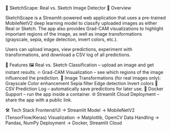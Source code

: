 🎨 SketchScape: Real vs. Sketch Image Detector
📌 Overview

SketchScape is a Streamlit-powered web application that uses a pre-trained MobileNetV2 deep learning model to classify uploaded images as either Real or Sketch.
The app also provides Grad-CAM visualizations to highlight important regions of the image, as well as image transformations (grayscale, sepia, edge detection, invert colors, etc.).

Users can upload images, view predictions, experiment with transformations, and download a CSV log of all predictions.

🚀 Features
🖼️ Real vs. Sketch Classification – upload an image and get instant results.
🔥 Grad-CAM Visualization – see which regions of the image influenced the prediction.
🎨 Image Transformations (for real images only):
Grayscale
Color enhancement
Sepia filter
Edge detection
Invert colors
📄 CSV Prediction Log – automatically save predictions for later use.
🐳 Docker Support – run the app inside a container.
🌐 Streamlit Cloud Deployment – share the app with a public link.

🛠 Tech Stack
Frontend/UI → Streamlit
Model → MobileNetV2 (TensorFlow/Keras)
Visualization → Matplotlib, OpenCV
Data Handling → Pandas, NumPy
Deployment → Docker, Streamlit Cloud
